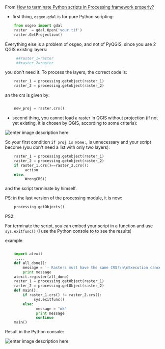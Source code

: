From [How to terminate Python scripts in Processing framework properly?](http://gis.stackexchange.com/questions/81530/how-to-terminate-python-scripts-in-processing-framework-properly)

- first thing, `osgeo.gdal` is for pure Python scripting:

```python
    from osgeo import gdal  
    raster  = gdal.Open('your.tif')   
    raster.GetProjection()
```

Everything else is a problem of osgeo, and not of PyQGIS, since you use 2 QGIS existing layers:

```python
     ##raster_1=raster  
     ##raster_2=raster
```

you don't need it. To process the layers, the correct code is:

```python
    raster_1 = processing.getobject(raster_1)   
    raster_2 = processing.getobject(raster_2)
```

an the crs is given by:

```python

    new_proj = raster.crs()
```

- second thing, you cannot load a raster in QGIS without projection (if not yet existing, it is chosen by QGIS, according to some criteria):

![enter image description here][1]

So your first condition `if proj is None:`,  is unnecessary and your script become (you don't need a list with only two layers):

```python
    raster_1 = processing.getobject(raster_1)
    raster_2 = processing.getobject(raster_2)
    if raster_1.crs()==raster_2.crs():
         action
    else:
         WrongCRS()
```

and the script terminate  by himself. 

PS:
in the last version of the processing module, it is now:

```python
    processing.getObjects()
```
PS2:

For terminate the script, you can embed your script in a function and use `sys.exitfunc()`
(I use the Python console to to see the results)

example:

```python

    import atexit
    .....
    def all_done():
        message = '- Rasters must have the same CRS!\n\nExecution cancelled!'
        print message   
    atexit.register(all_done)
    raster_1 = processing.getObject(raster_1)
    raster_2 = processing.getObject(raster_2)
    def main():
        if raster_1.crs() != raster_2.crs():
             sys.exitfunc()
        else:
              message = "ok"
              print message
              continue
    main()
```

Result in the Python console:

![enter image description here][2]


  [1]: http://i.stack.imgur.com/ioUad.jpg
  [2]: http://i.stack.imgur.com/tWuJK.jpg
